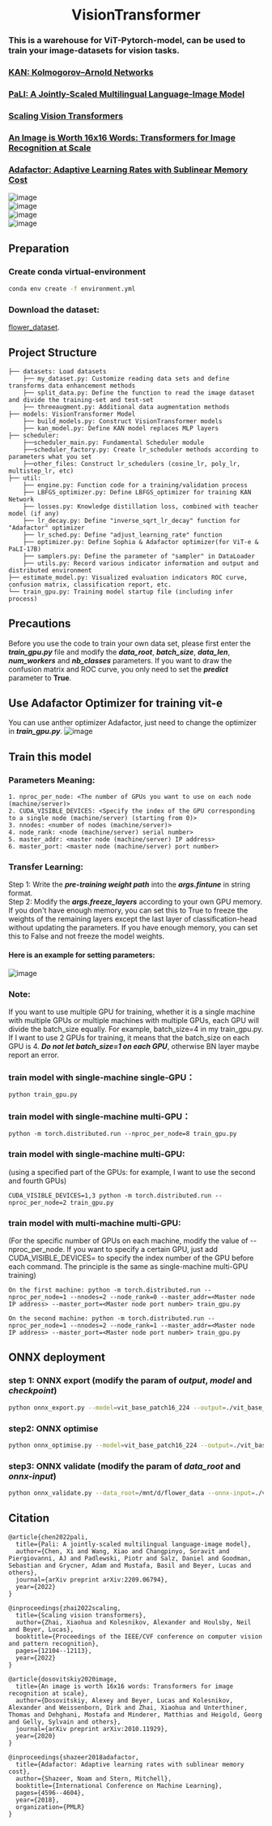 <h1 align='center'>VisionTransformer</h1>

### This is a warehouse for ViT-Pytorch-model, can be used to train your image-datasets for vision tasks.  

### [KAN: Kolmogorov–Arnold Networks](https://arxiv.org/abs/2404.19756)  
### [PaLI: A Jointly-Scaled Multilingual Language-Image Model](https://arxiv.org/abs/2209.06794v4)  
### [Scaling Vision Transformers](https://openaccess.thecvf.com//content/CVPR2022/papers/Zhai_Scaling_Vision_Transformers_CVPR_2022_paper.pdf)  
### [An Image is Worth 16x16 Words: Transformers for Image Recognition at Scale](https://arxiv.org/abs/2010.11929)  
### [Adafactor: Adaptive Learning Rates with Sublinear Memory Cost](https://proceedings.mlr.press/v80/shazeer18a/shazeer18a.pdf)   

![image](https://github.com/jiaowoguanren0615/VisionTransformer/blob/main/sample_png/KAN-model.jpg)  
![image](https://production-media.paperswithcode.com/methods/Screen_Shot_2021-01-26_at_9.43.31_PM_uI4jjMq.png)  
![image](https://github.com/jiaowoguanren0615/VisionTransformer/blob/main/sample_png/vit-family-table.jpg)  
![image](https://github.com/jiaowoguanren0615/VisionTransformer/blob/main/sample_png/vit-e_architechture.jpg)  

## Preparation
### Create conda virtual-environment
```bash
conda env create -f environment.yml
```

### Download the dataset: 
[flower_dataset](https://www.kaggle.com/datasets/alxmamaev/flowers-recognition).  

## Project Structure
```
├── datasets: Load datasets
    ├── my_dataset.py: Customize reading data sets and define transforms data enhancement methods
    ├── split_data.py: Define the function to read the image dataset and divide the training-set and test-set
    ├── threeaugment.py: Additional data augmentation methods
├── models: VisionTransformer Model
    ├── build_models.py: Construct VisionTransformer models
    ├── kan_model.py: Define KAN model replaces MLP layers
├── scheduler:
    ├──scheduler_main.py: Fundamental Scheduler module
    ├──scheduler_factory.py: Create lr_scheduler methods according to parameters what you set
    ├──other_files: Construct lr_schedulers (cosine_lr, poly_lr, multistep_lr, etc)
├── util:
    ├── engine.py: Function code for a training/validation process
    ├── LBFGS_optimizer.py: Define LBFGS_optimizer for training KAN Network  
    ├── losses.py: Knowledge distillation loss, combined with teacher model (if any)
    ├── lr_decay.py: Define "inverse_sqrt_lr_decay" function for "Adafactor" optimizer
    ├── lr_sched.py: Define "adjust_learning_rate" function
    ├── optimizer.py: Define Sophia & Adafactor optimizer(for ViT-e & PaLI-17B)
    ├── samplers.py: Define the parameter of "sampler" in DataLoader
    ├── utils.py: Record various indicator information and output and distributed environment
├── estimate_model.py: Visualized evaluation indicators ROC curve, confusion matrix, classification report, etc.
└── train_gpu.py: Training model startup file (including infer process)
```

## Precautions
Before you use the code to train your own data set, please first enter the ___train_gpu.py___ file and modify the ___data_root___, ___batch_size___,  ___data_len___, ___num_workers___ and ___nb_classes___ parameters. If you want to draw the confusion matrix and ROC curve, you only need to set the ___predict___ parameter to __True__.  

## Use Adafactor Optimizer for training vit-e
You can use anther optimizer Adafactor, just need to change the optimizer in ___train_gpu.py___.
![image](https://github.com/jiaowoguanren0615/VisionTransformer/blob/main/sample_png/Adafactor_vit-e.jpg)

## Train this model

### Parameters Meaning:
```
1. nproc_per_node: <The number of GPUs you want to use on each node (machine/server)>
2. CUDA_VISIBLE_DEVICES: <Specify the index of the GPU corresponding to a single node (machine/server) (starting from 0)>
3. nnodes: <number of nodes (machine/server)>
4. node_rank: <node (machine/server) serial number>
5. master_addr: <master node (machine/server) IP address>
6. master_port: <master node (machine/server) port number>
```
### Transfer Learning:
Step 1: Write the ___pre-training weight path___ into the ___args.fintune___ in string format.  
Step 2: Modify the ___args.freeze_layers___ according to your own GPU memory. If you don't have enough memory, you can set this to True to freeze the weights of the remaining layers except the last layer of classification-head without updating the parameters. If you have enough memory, you can set this to False and not freeze the model weights.  

#### Here is an example for setting parameters:
![image](https://github.com/jiaowoguanren0615/VisionTransformer/blob/main/sample_png/transfer_learning.jpg)


### Note: 
If you want to use multiple GPU for training, whether it is a single machine with multiple GPUs or multiple machines with multiple GPUs, each GPU will divide the batch_size equally. For example, batch_size=4 in my train_gpu.py. If I want to use 2 GPUs for training, it means that the batch_size on each GPU is 4. ___Do not let batch_size=1 on each GPU___, otherwise BN layer maybe report an error.  

### train model with single-machine single-GPU：
```
python train_gpu.py
```

### train model with single-machine multi-GPU：
```
python -m torch.distributed.run --nproc_per_node=8 train_gpu.py
```

### train model with single-machine multi-GPU: 
(using a specified part of the GPUs: for example, I want to use the second and fourth GPUs)
```
CUDA_VISIBLE_DEVICES=1,3 python -m torch.distributed.run --nproc_per_node=2 train_gpu.py
```

### train model with multi-machine multi-GPU:
(For the specific number of GPUs on each machine, modify the value of --nproc_per_node. If you want to specify a certain GPU, just add CUDA_VISIBLE_DEVICES= to specify the index number of the GPU before each command. The principle is the same as single-machine multi-GPU training)
```
On the first machine: python -m torch.distributed.run --nproc_per_node=1 --nnodes=2 --node_rank=0 --master_addr=<Master node IP address> --master_port=<Master node port number> train_gpu.py

On the second machine: python -m torch.distributed.run --nproc_per_node=1 --nnodes=2 --node_rank=1 --master_addr=<Master node IP address> --master_port=<Master node port number> train_gpu.py
```

## ONNX deployment
### step 1: ONNX export (modify the param of ___output___, ___model___ and ___checkpoint___)  
```bash
python onnx_export.py --model=vit_base_patch16_224 --output=./vit_base_patch16_224.onnx --checkpoint=./output/vit_base_patch16_224_best_checkpoint.pth
```

### step2: ONNX optimise
```bash
python onnx_optimise.py --model=vit_base_patch16_224 --output=./vit_base_patch16_224_optim.onnx
```

### step3: ONNX validate (modify the param of ___data_root___ and ___onnx-input___)  
```bash
python onnx_validate.py --data_root=/mnt/d/flower_data --onnx-input=./vit_base_patch16_224_optim.onnx
```


## Citation
```
@article{chen2022pali,
  title={Pali: A jointly-scaled multilingual language-image model},
  author={Chen, Xi and Wang, Xiao and Changpinyo, Soravit and Piergiovanni, AJ and Padlewski, Piotr and Salz, Daniel and Goodman, Sebastian and Grycner, Adam and Mustafa, Basil and Beyer, Lucas and others},
  journal={arXiv preprint arXiv:2209.06794},
  year={2022}
}
```

```
@inproceedings{zhai2022scaling,
  title={Scaling vision transformers},
  author={Zhai, Xiaohua and Kolesnikov, Alexander and Houlsby, Neil and Beyer, Lucas},
  booktitle={Proceedings of the IEEE/CVF conference on computer vision and pattern recognition},
  pages={12104--12113},
  year={2022}
}
```

```
@article{dosovitskiy2020image,
  title={An image is worth 16x16 words: Transformers for image recognition at scale},
  author={Dosovitskiy, Alexey and Beyer, Lucas and Kolesnikov, Alexander and Weissenborn, Dirk and Zhai, Xiaohua and Unterthiner, Thomas and Dehghani, Mostafa and Minderer, Matthias and Heigold, Georg and Gelly, Sylvain and others},
  journal={arXiv preprint arXiv:2010.11929},
  year={2020}
}
```

```
@inproceedings{shazeer2018adafactor,
  title={Adafactor: Adaptive learning rates with sublinear memory cost},
  author={Shazeer, Noam and Stern, Mitchell},
  booktitle={International Conference on Machine Learning},
  pages={4596--4604},
  year={2018},
  organization={PMLR}
}
```
